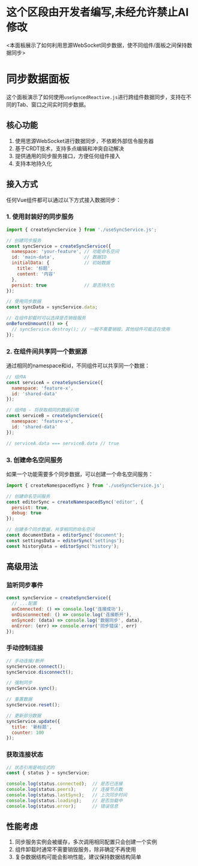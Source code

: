 # 这个区段由开发者编写,未经允许禁止AI修改
<本面板展示了如何利用思源WebSocket同步数据，使不同组件/面板之间保持数据同步>

# 同步数据面板

这个面板演示了如何使用`useSyncedReactive.js`进行跨组件数据同步，支持在不同的Tab、窗口之间实时同步数据。

## 核心功能

1. 使用思源WebSocket进行数据同步，不依赖外部信令服务器
2. 基于CRDT技术，支持多点编辑和冲突自动解决
3. 提供通用的同步服务接口，方便任何组件接入
4. 支持本地持久化

## 接入方式

任何Vue组件都可以通过以下方式接入数据同步：

### 1. 使用封装好的同步服务

```js
import { createSyncService } from './useSyncService.js';

// 创建同步服务
const syncService = createSyncService({
  namespace: 'your-feature', // 功能命名空间
  id: 'main-data',           // 数据ID
  initialData: {             // 初始数据
    title: '标题',
    content: '内容'
  },
  persist: true              // 是否持久化
});

// 使用同步数据
const syncData = syncService.data;

// 在组件卸载时可以选择是否销毁服务
onBeforeUnmount(() => {
  // syncService.destroy(); // 一般不需要销毁，其他组件可能还在使用
});
```

### 2. 在组件间共享同一个数据源

通过相同的namespace和id，不同组件可以共享同一个数据：

```js
// 组件A
const serviceA = createSyncService({
  namespace: 'feature-x',
  id: 'shared-data'
});

// 组件B - 将获取相同的数据引用
const serviceB = createSyncService({
  namespace: 'feature-x',
  id: 'shared-data'
});

// serviceA.data === serviceB.data // true
```

### 3. 创建命名空间服务

如果一个功能需要多个同步数据，可以创建一个命名空间服务：

```js
import { createNamespacedSync } from './useSyncService.js';

// 创建命名空间服务
const editorSync = createNamespacedSync('editor', {
  persist: true,
  debug: true
});

// 创建多个同步数据，共享相同的命名空间
const documentData = editorSync('document');
const settingsData = editorSync('settings');
const historyData = editorSync('history');
```

## 高级用法

### 监听同步事件

```js
const syncService = createSyncService({
  // ...配置
  onConnected: () => console.log('连接成功'),
  onDisconnected: () => console.log('连接断开'),
  onSynced: (data) => console.log('数据同步', data),
  onError: (err) => console.error('同步错误', err)
});
```

### 手动控制连接

```js
// 手动连接/断开
syncService.connect();
syncService.disconnect();

// 强制同步
syncService.sync();

// 重置数据
syncService.reset();

// 更新部分数据
syncService.update({
  title: '新标题',
  counter: 100
});
```

### 获取连接状态

```js
// 状态引用是响应式的
const { status } = syncService;

console.log(status.connected);  // 是否已连接
console.log(status.peers);      // 连接节点数
console.log(status.lastSync);   // 上次同步时间
console.log(status.loading);    // 是否加载中
console.log(status.error);      // 错误信息
```

## 性能考虑

1. 同步服务实例会被缓存，多次调用相同配置只会创建一个实例
2. 组件卸载时通常不需要销毁服务，除非确定不再使用
3. 复杂数据结构可能会影响性能，建议保持数据结构简单 